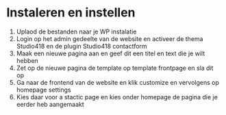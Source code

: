 # Instaleren en instellen

1. Uplaod de bestanden naar je WP instalatie
2. Login op het admin gedeelte van de website en activeer de thema Studio418 en de plugin Studio418 contactform
3. Maak een nieuwe pagina aan en geef dit een titel en text die je wilt hebben
4. Zet op de nieuwe pagina de template op template frontpage en sla dit op 
5. Ga naar de frontend van de website en klik customize en vervolgens op homepage settings
6. Kies daar voor a stactic page en kies onder homepage de pagina die je eerder heb aangemaakt